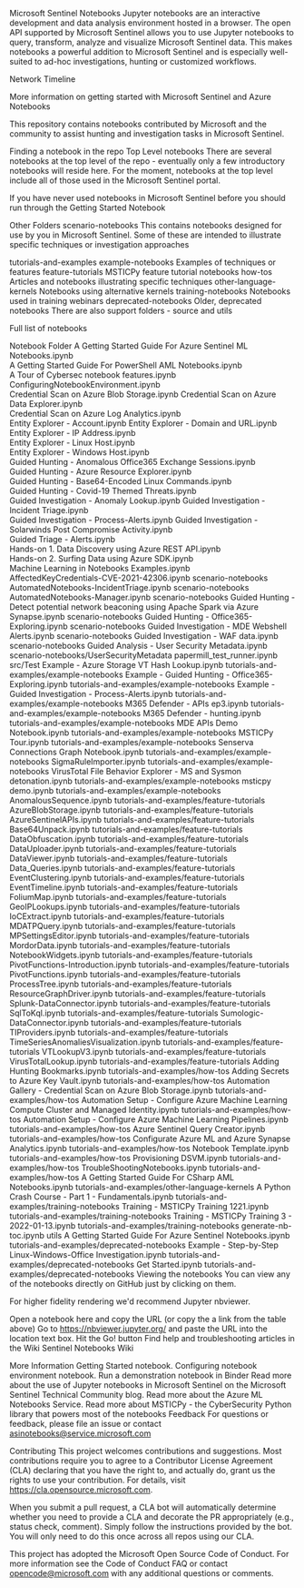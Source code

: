 Microsoft Sentinel Notebooks
Jupyter notebooks are an interactive development and data analysis environment hosted in a browser. The open API supported by Microsoft Sentinel allows you to use Jupyter notebooks to query, transform, analyze and visualize Microsoft Sentinel data. This makes notebooks a powerful addition to Microsoft Sentinel and is especially well-suited to ad-hoc investigations, hunting or customized workflows.

Network Timeline

More information on getting started with Microsoft Sentinel and Azure Notebooks

This repository contains notebooks contributed by Microsoft and the community to assist hunting and investigation tasks in Microsoft Sentinel.

Finding a notebook in the repo
Top Level notebooks
There are several notebooks at the top level of the repo - eventually only a few introductory notebooks will reside here. For the moment, notebooks at the top level include all of those used in the Microsoft Sentinel portal.

If you have never used notebooks in Microsoft Sentinel before you should run through the Getting Started Notebook

Other Folders
scenario-notebooks
This contains notebooks designed for use by you in Microsoft Sentinel. Some of these are intended to illustrate specific techniques or investigation approaches

tutorials-and-examples
example-notebooks Examples of techniques or features
feature-tutorials MSTICPy feature tutorial notebooks
how-tos Articles and notebooks illustrating specific techniques
other-language-kernels Notebooks using alternative kernels
training-notebooks Notebooks used in training webinars
deprecated-notebooks Older, deprecated notebooks
There are also support folders - source and utils

Full list of notebooks
<style> .nb_table, th, td { border: 1px solid; text-align: left; border-collapse=collapse; margin-left: auto; margin-right: auto; } .width-f { width: 10px !important; } .width-nb { width: 300px !important; } </style>
Notebook	Folder
A Getting Started Guide For Azure Sentinel ML Notebooks.ipynb	
A Getting Started Guide For PowerShell AML Notebooks.ipynb	
A Tour of Cybersec notebook features.ipynb	
ConfiguringNotebookEnvironment.ipynb	
Credential Scan on Azure Blob Storage.ipynb	
Credential Scan on Azure Data Explorer.ipynb	
Credential Scan on Azure Log Analytics.ipynb	
Entity Explorer - Account.ipynb	
Entity Explorer - Domain and URL.ipynb	
Entity Explorer - IP Address.ipynb	
Entity Explorer - Linux Host.ipynb	
Entity Explorer - Windows Host.ipynb	
Guided Hunting - Anomalous Office365 Exchange Sessions.ipynb	
Guided Hunting - Azure Resource Explorer.ipynb	
Guided Hunting - Base64-Encoded Linux Commands.ipynb	
Guided Hunting - Covid-19 Themed Threats.ipynb	
Guided Investigation - Anomaly Lookup.ipynb	
Guided Investigation - Incident Triage.ipynb	
Guided Investigation - Process-Alerts.ipynb	
Guided Investigation - Solarwinds Post Compromise Activity.ipynb	
Guided Triage - Alerts.ipynb	
Hands-on 1. Data Discovery using Azure REST API.ipynb	
Hands-on 2. Surfing Data using Azure SDK.ipynb	
Machine Learning in Notebooks Examples.ipynb	
AffectedKeyCredentials-CVE-2021-42306.ipynb	scenario-notebooks
AutomatedNotebooks-IncidentTriage.ipynb	scenario-notebooks
AutomatedNotebooks-Manager.ipynb	scenario-notebooks
Guided Hunting - Detect potential network beaconing using Apache Spark via Azure Synapse.ipynb	scenario-notebooks
Guided Hunting - Office365-Exploring.ipynb	scenario-notebooks
Guided Investigation - MDE Webshell Alerts.ipynb	scenario-notebooks
Guided Investigation - WAF data.ipynb	scenario-notebooks
Guided Analysis - User Security Metadata.ipynb	scenario-notebooks/UserSecurityMetadata
papermill_test_runner.ipynb	src/Test
Example - Azure Storage VT Hash Lookup.ipynb	tutorials-and-examples/example-notebooks
Example - Guided Hunting - Office365-Exploring.ipynb	tutorials-and-examples/example-notebooks
Example - Guided Investigation - Process-Alerts.ipynb	tutorials-and-examples/example-notebooks
M365 Defender - APIs ep3.ipynb	tutorials-and-examples/example-notebooks
M365 Defender - hunting.ipynb	tutorials-and-examples/example-notebooks
MDE APIs Demo Notebook.ipynb	tutorials-and-examples/example-notebooks
MSTICPy Tour.ipynb	tutorials-and-examples/example-notebooks
Senserva Connections Graph Notebook.ipynb	tutorials-and-examples/example-notebooks
SigmaRuleImporter.ipynb	tutorials-and-examples/example-notebooks
VirusTotal File Behavior Explorer - MS and Sysmon detonation.ipynb	tutorials-and-examples/example-notebooks
msticpy demo.ipynb	tutorials-and-examples/example-notebooks
AnomalousSequence.ipynb	tutorials-and-examples/feature-tutorials
AzureBlobStorage.ipynb	tutorials-and-examples/feature-tutorials
AzureSentinelAPIs.ipynb	tutorials-and-examples/feature-tutorials
Base64Unpack.ipynb	tutorials-and-examples/feature-tutorials
DataObfuscation.ipynb	tutorials-and-examples/feature-tutorials
DataUploader.ipynb	tutorials-and-examples/feature-tutorials
DataViewer.ipynb	tutorials-and-examples/feature-tutorials
Data_Queries.ipynb	tutorials-and-examples/feature-tutorials
EventClustering.ipynb	tutorials-and-examples/feature-tutorials
EventTimeline.ipynb	tutorials-and-examples/feature-tutorials
FoliumMap.ipynb	tutorials-and-examples/feature-tutorials
GeoIPLookups.ipynb	tutorials-and-examples/feature-tutorials
IoCExtract.ipynb	tutorials-and-examples/feature-tutorials
MDATPQuery.ipynb	tutorials-and-examples/feature-tutorials
MPSettingsEditor.ipynb	tutorials-and-examples/feature-tutorials
MordorData.ipynb	tutorials-and-examples/feature-tutorials
NotebookWidgets.ipynb	tutorials-and-examples/feature-tutorials
PivotFunctions-Introduction.ipynb	tutorials-and-examples/feature-tutorials
PivotFunctions.ipynb	tutorials-and-examples/feature-tutorials
ProcessTree.ipynb	tutorials-and-examples/feature-tutorials
ResourceGraphDriver.ipynb	tutorials-and-examples/feature-tutorials
Splunk-DataConnector.ipynb	tutorials-and-examples/feature-tutorials
SqlToKql.ipynb	tutorials-and-examples/feature-tutorials
Sumologic-DataConnector.ipynb	tutorials-and-examples/feature-tutorials
TIProviders.ipynb	tutorials-and-examples/feature-tutorials
TimeSeriesAnomaliesVisualization.ipynb	tutorials-and-examples/feature-tutorials
VTLookupV3.ipynb	tutorials-and-examples/feature-tutorials
VirusTotalLookup.ipynb	tutorials-and-examples/feature-tutorials
Adding Hunting Bookmarks.ipynb	tutorials-and-examples/how-tos
Adding Secrets to Azure Key Vault.ipynb	tutorials-and-examples/how-tos
Automation Gallery - Credential Scan on Azure Blob Storage.ipynb	tutorials-and-examples/how-tos
Automation Setup - Configure Azure Machine Learning Compute Cluster and Managed Identity.ipynb	tutorials-and-examples/how-tos
Automation Setup - Configure Azure Machine Learning Pipelines.ipynb	tutorials-and-examples/how-tos
Azure Sentinel Query Creator.ipynb	tutorials-and-examples/how-tos
Configurate Azure ML and Azure Synapse Analytics.ipynb	tutorials-and-examples/how-tos
Notebook Template.ipynb	tutorials-and-examples/how-tos
Provisioning DSVM.ipynb	tutorials-and-examples/how-tos
TroubleShootingNotebooks.ipynb	tutorials-and-examples/how-tos
A Getting Started Guide For CSharp AML Notebooks.ipynb	tutorials-and-examples/other-language-kernels
A Python Crash Course - Part 1 - Fundamentals.ipynb	tutorials-and-examples/training-notebooks
Training - MSTICPy Training 1221.ipynb	tutorials-and-examples/training-notebooks
Training - MSTICPy Training 3 - 2022-01-13.ipynb	tutorials-and-examples/training-notebooks
generate-nb-toc.ipynb	utils
A Getting Started Guide For Azure Sentinel Notebooks.ipynb	tutorials-and-examples/deprecated-notebooks
Example - Step-by-Step Linux-Windows-Office Investigation.ipynb	tutorials-and-examples/deprecated-notebooks
Get Started.ipynb	tutorials-and-examples/deprecated-notebooks
Viewing the notebooks
You can view any of the notebooks directly on GitHub just by clicking on them.

For higher fidelity rendering we'd recommend Jupyter nbviewer.

Open a notebook here and copy the URL (or copy the a link from the table above)
Go to https://nbviewer.jupyter.org/ and paste the URL into the location text box.
Hit the Go! button
Find help and troubleshooting articles in the Wiki
Sentinel Notebooks Wiki

More Information
Getting Started notebook.
Configuring notebook environment notebook.
Run a demonstration notebook in Binder
Read more about the use of Jupyter notebooks in Microsoft Sentinel on the Microsoft Sentinel Technical Community blog.
Read more about the Azure ML Notebooks Service.
Read more about MSTICPy - the CyberSecurity Python library that powers most of the notebooks
Feedback
For questions or feedback, please file an issue or contact asinotebooks@service.microsoft.com

Contributing
This project welcomes contributions and suggestions. Most contributions require you to agree to a Contributor License Agreement (CLA) declaring that you have the right to, and actually do, grant us the rights to use your contribution. For details, visit https://cla.opensource.microsoft.com.

When you submit a pull request, a CLA bot will automatically determine whether you need to provide a CLA and decorate the PR appropriately (e.g., status check, comment). Simply follow the instructions provided by the bot. You will only need to do this once across all repos using our CLA.

This project has adopted the Microsoft Open Source Code of Conduct. For more information see the Code of Conduct FAQ or contact opencode@microsoft.com with any additional questions or comments.

